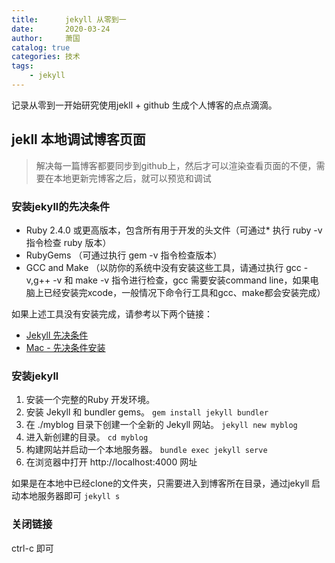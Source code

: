 ```yaml
---
title:      jekyll 从零到一
date:       2020-03-24
author:     萧国
catalog: true
categories: 技术
tags:
    - jekyll
---
```

记录从零到一开始研究使用jekll + github 生成个人博客的点点滴滴。

<!-- more -->


## jekll 本地调试博客页面
> 解决每一篇博客都要同步到github上，然后才可以渲染查看页面的不便，需要在本地更新完博客之后，就可以预览和调试

### 安装jekyll的先决条件
* Ruby 2.4.0 或更高版本，包含所有用于开发的头文件（可通过* 执行 ruby -v 指令检查 ruby 版本）
* RubyGems （可通过执行 gem -v 指令检查版本）
* GCC and Make （以防你的系统中没有安装这些工具，请通过执行 gcc -v,g++ -v 和 make -v 指令进行检查，gcc 需要安装command line，如果电脑上已经安装完xcode，一般情况下命令行工具和gcc、make都会安装完成）


如果上述工具没有安装完成，请参考以下两个链接：
* [Jekyll 先决条件](https://www.jekyll.com.cn/docs/installation/#requirements)
* [Mac - 先决条件安装](https://www.jekyll.com.cn/docs/installation/macos/)

### 安装jekyll
1. 安装一个完整的Ruby 开发环境。
2. 安装 Jekyll 和 bundler gems。
``` gem install jekyll bundler ```
3. 在 ./myblog 目录下创建一个全新的 Jekyll 网站。
``` jekyll new myblog ```
4. 进入新创建的目录。
``` cd myblog ```
5. 构建网站并启动一个本地服务器。
``` bundle exec jekyll serve ```
6. 在浏览器中打开 http://localhost:4000 网址

如果是在本地中已经clone的文件夹，只需要进入到博客所在目录，通过jekyll 启动本地服务器即可
``` jekyll s ```


### 关闭链接
ctrl-c 即可
